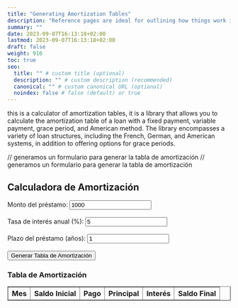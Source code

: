 ```yaml
---
title: "Generating Amortization Tables"
description: "Reference pages are ideal for outlining how things work in terse and clear terms."
summary: ""
date: 2023-09-07T16:13:18+02:00
lastmod: 2023-09-07T16:13:18+02:00
draft: false
weight: 910
toc: true
seo:
  title: "" # custom title (optional)
  description: "" # custom description (recommended)
  canonical: "" # custom canonical URL (optional)
  noindex: false # false (default) or true
---
```


this is a calculator of amortization tables, it is a library that allows you to calculate the amortization table of a loan with a fixed payment, variable payment, grace period, and American method. The library encompasses a variety of loan structures, including the French, German, and American systems, in addition to offering options for grace periods.

// generamos un formulario para generar la tabla de amortización
// generamos un formulario para generar la tabla de amortización
<!DOCTYPE html>
<html>
<head>
    <title>Tabla de Amortización</title>
</head>
<body>
    <h2>Calculadora de Amortización</h2>
    <label for="loanAmount">Monto del préstamo:</label>
    <input type="number" id="loanAmount" value="1000"><br><br>
    <label for="interestRate">Tasa de interés anual (%):</label>
    <input type="number" id="interestRate" value="5"><br><br>
    <label for="loanTerm">Plazo del préstamo (años):</label>
    <input type="number" id="loanTerm" value="1"><br><br>
    <button onclick="generateAmortizationTable()">Generar Tabla de Amortización</button>
    <h3>Tabla de Amortización</h3>
    <table id="amortizationTable" border="1">
        <thead>
            <tr>
                <th>Mes</th>
                <th>Saldo Inicial</th>
                <th>Pago</th>
                <th>Principal</th>
                <th>Interés</th>
                <th>Saldo Final</th>
            </tr>
        </thead>
        <tbody>
        </tbody>
    </table>
    <script>
        function generateAmortizationTable() {
            var loanAmount = document.getElementById('loanAmount').value;
            var interestRate = document.getElementById('interestRate').value / 100 / 12;
            var loanTerm = document.getElementById('loanTerm').value * 12;
            var monthlyPayment = (loanAmount * interestRate) / (1 - Math.pow(1 + interestRate, -loanTerm));
            var tableBody = document.getElementById('amortizationTable').getElementsByTagName('tbody')[0];
            tableBody.innerHTML = "";  // Limpiar la tabla antes de generar nuevos datos
            var balance = loanAmount;
            for (var i = 1; i <= loanTerm; i++) {
                var interest = balance * interestRate;
                var principal = monthlyPayment - interest;
                balance -= principal;
                var row = tableBody.insertRow();
                row.insertCell(0).innerHTML = i;
                row.insertCell(1).innerHTML = balance.toFixed(2);
                row.insertCell(2).innerHTML = monthlyPayment.toFixed(2);
                row.insertCell(3).innerHTML = principal.toFixed(2);
                row.insertCell(4).innerHTML = interest.toFixed(2);
                row.insertCell(5).innerHTML = balance.toFixed(2);
            }
        }
    </script>
</body>
</html>



